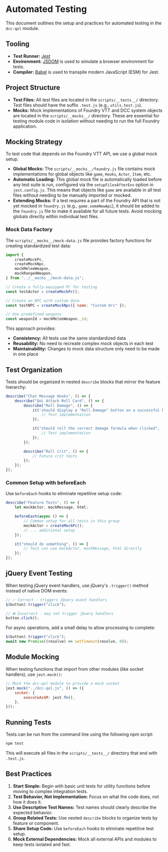 # Automated Testing

This document outlines the setup and practices for automated testing in the `dcc-qol` module.

## Tooling

-   **Test Runner:** [Jest](https://jestjs.io/)
-   **Environment:** [JSDOM](https://github.com/jsdom/jsdom) is used to simulate a browser environment for tests.
-   **Compiler:** [Babel](https://babeljs.io/) is used to transpile modern JavaScript (ESM) for Jest.

## Project Structure

-   **Test Files:** All test files are located in the `scripts/__tests__/` directory. Test files should have the suffix `.test.js` (e.g., `utils.test.js`).
-   **Mocks:** Mock implementations of Foundry VTT and DCC system objects are located in the `scripts/__mocks__/` directory. These are essential for testing module code in isolation without needing to run the full Foundry application.

## Mocking Strategy

To test code that depends on the Foundry VTT API, we use a global mock setup.

-   **Global Mocks:** The `scripts/__mocks__/foundry.js` file contains mock implementations for global objects like `game`, `Hooks`, `Actor`, `Item`, etc.
-   **Automatic Loading:** This global mock file is automatically loaded before any test suite is run, configured via the `setupFilesAfterEnv` option in `jest.config.js`. This means that objects like `game` are available in all test files without needing to be manually imported or mocked.
-   **Extending Mocks:** If a test requires a part of the Foundry API that is not yet mocked in `foundry.js` (e.g., `game.someNewApi`), it should be added to the `foundry.js` file to make it available for all future tests. Avoid mocking globals directly within individual test files.

### Mock Data Factory

The `scripts/__mocks__/mock-data.js` file provides factory functions for creating standardized test data:

```javascript
import {
    createMockPc,
    createMockNpc,
    mockMeleeWeapon,
    mockRangedWeapon,
} from "../__mocks__/mock-data.js";

// Create a fully-equipped PC for testing
const testActor = createMockPc();

// Create an NPC with custom data
const testNPC = createMockNpc({ name: "Custom Orc" });

// Use predefined weapons
const weaponId = mockMeleeWeapon._id;
```

This approach provides:

-   **Consistency:** All tests use the same standardized data
-   **Reusability:** No need to recreate complex mock objects in each test
-   **Maintainability:** Changes to mock data structure only need to be made in one place

## Test Organization

Tests should be organized in nested `describe` blocks that mirror the feature hierarchy:

```javascript
describe("Chat Message Hooks", () => {
    describe("QoL Attack Roll Card", () => {
        describe("Roll Damage", () => {
            it('should display a "Roll Damage" button on a successful hit', () => {
                // Test implementation
            });

            it("should roll the correct damage formula when clicked", () => {
                // Test implementation
            });
        });

        describe("Roll Crit", () => {
            // Future crit tests
        });
    });
});
```

### Common Setup with beforeEach

Use `beforeEach` hooks to eliminate repetitive setup code:

```javascript
describe("Feature Tests", () => {
    let mockActor, mockMessage, html;

    beforeEach(async () => {
        // Common setup for all tests in this group
        mockActor = createMockPc();
        // ... additional setup
    });

    it("should do something", () => {
        // Test can use mockActor, mockMessage, html directly
    });
});
```

## jQuery Event Testing

When testing jQuery event handlers, use jQuery's `.trigger()` method instead of native DOM events:

```javascript
// ✅ Correct - triggers jQuery event handlers
$(button).trigger("click");

// ❌ Incorrect - may not trigger jQuery handlers
button.click();
```

For async operations, add a small delay to allow processing to complete:

```javascript
$(button).trigger("click");
await new Promise((resolve) => setTimeout(resolve, 0));
```

## Module Mocking

When testing functions that import from other modules (like socket handlers), use `jest.mock()`:

```javascript
// Mock the dcc-qol module to provide a mock socket
jest.mock("../dcc-qol.js", () => ({
    socket: {
        executeAsGM: jest.fn(),
    },
}));
```

## Running Tests

Tests can be run from the command line using the following npm script:

```bash
npm test
```

This will execute all files in the `scripts/__tests__/` directory that end with `.test.js`.

## Best Practices

1. **Start Simple:** Begin with basic unit tests for utility functions before moving to complex integration tests.
2. **Test Behavior, Not Implementation:** Focus on what the code does, not how it does it.
3. **Use Descriptive Test Names:** Test names should clearly describe the expected behavior.
4. **Group Related Tests:** Use nested `describe` blocks to organize tests by feature or component.
5. **Share Setup Code:** Use `beforeEach` hooks to eliminate repetitive test setup.
6. **Mock External Dependencies:** Mock all external APIs and modules to keep tests isolated and fast.
